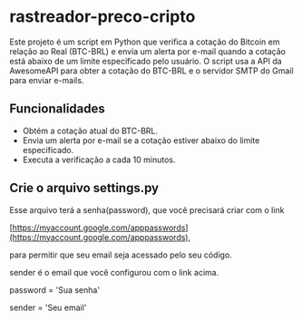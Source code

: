 # rastreador-preco-cripto


Este projeto é um script em Python que verifica a cotação do Bitcoin em relação ao Real (BTC-BRL) e envia um alerta por e-mail quando a cotação está abaixo de um limite especificado pelo usuário. O script usa a API da AwesomeAPI para obter a cotação do BTC-BRL e o servidor SMTP do Gmail para enviar e-mails.

## Funcionalidades

- Obtém a cotação atual do BTC-BRL.
- Envia um alerta por e-mail se a cotação estiver abaixo do limite especificado.
- Executa a verificação a cada 10 minutos.

## Crie o arquivo settings.py

Esse arquivo terá a senha(password), que você precisará criar com o link

[https://myaccount.google.com/apppasswords](https://myaccount.google.com/apppasswords), 

para permitir que seu email seja acessado pelo seu código.

sender é o email que você configurou com o link acima.

password = 'Sua senha'

sender = 'Seu email'
